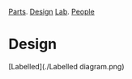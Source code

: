 [Parts](./parts.md). [Design](./design.md) [Lab](https://craggs-lab.com/). [People](./people.md) 
# Design
[Labelled](./Labelled diagram.png)
